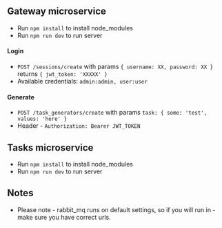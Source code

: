 
## Gateway microservice

* Run `npm install` to install node_modules
* Run `npm run dev` to run server

#### Login

* `POST /sessions/create` with params `{ username: XX, password: XX }` returns `{ jwt_token: 'XXXXX' }`
* Available credentials: `admin:admin, user:user`

#### Generate

* `POST /task_generators/create` with params `task: { some: 'test', values: 'here' }`
* Header - `Authorization: Bearer JWT_TOKEN`


## Tasks microservice

* Run `npm install` to install node_modules
* Run `npm run dev` to run server


## Notes
* Please note - rabbit_mq runs on default settings, so if you will run in - make sure you have correct urls.
